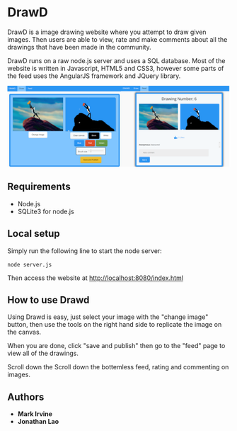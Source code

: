 # DrawD
DrawD is a image drawing website where you attempt to draw given images. Then users are able to view, rate and make comments about all the drawings that have been made in the community.

DrawD runs on a raw node.js server and uses a SQL database. Most of the website is written in Javascript, HTML5 and CSS3, however some parts of the feed uses the AngularJS framework and JQuery library.

![](readme-images/drawd3.png)

## Requirements

* Node.js
* SQLite3 for node.js

## Local setup

Simply run the following line to start the node server:
```
node server.js
```
Then access the website at [http://localhost:8080/index.html](http://localhost:8080/index.html)


## How to use Drawd
Using Drawd is easy, just select your image with the "change image" button, then use the tools on the right hand side to replicate the image on the canvas.

When you are done, click "save and publish" then go to the "feed" page to view all of the drawings.

Scroll down the Scroll down the bottemless feed, rating and commenting on images.

## Authors

* **Mark Irvine** 
* **Jonathan Lao**

